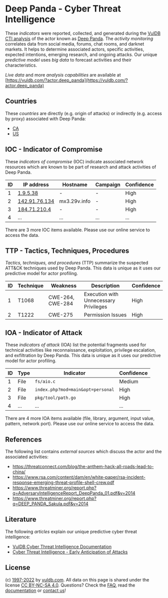 # Deep Panda - Cyber Threat Intelligence

These _indicators_ were reported, collected, and generated during the [VulDB CTI analysis](https://vuldb.com/?kb.cti) of the actor known as [Deep Panda](https://vuldb.com/?actor.deep_panda). The _activity monitoring_ correlates data from social media, forums, chat rooms, and darknet markets. It helps to determine associated actors, specific activities, expected intentions, emerging research, and ongoing attacks. Our unique _predictive model_ uses _big data_ to forecast activities and their characteristics.

_Live data_ and more _analysis capabilities_ are available at [https://vuldb.com/?actor.deep_panda](https://vuldb.com/?actor.deep_panda)

## Countries

These _countries_ are directly (e.g. origin of attacks) or indirectly (e.g. access by proxy) associated with Deep Panda:

* [CA](https://vuldb.com/?country.ca)
* [US](https://vuldb.com/?country.us)

## IOC - Indicator of Compromise

These _indicators of compromise_ (IOC) indicate associated network resources which are known to be part of research and attack activities of Deep Panda.

ID | IP address | Hostname | Campaign | Confidence
-- | ---------- | -------- | -------- | ----------
1 | [1.9.5.38](https://vuldb.com/?ip.1.9.5.38) | - | - | High
2 | [142.91.76.134](https://vuldb.com/?ip.142.91.76.134) | mx3.29v.info | - | High
3 | [184.71.210.4](https://vuldb.com/?ip.184.71.210.4) | - | - | High
4 | ... | ... | ... | ...

There are 3 more IOC items available. Please use our online service to access the data.

## TTP - Tactics, Techniques, Procedures

_Tactics, techniques, and procedures_ (TTP) summarize the suspected ATT&CK techniques used by Deep Panda. This data is unique as it uses our predictive model for actor profiling.

ID | Technique | Weakness | Description | Confidence
-- | --------- | -------- | ----------- | ----------
1 | T1068 | CWE-264, CWE-284 | Execution with Unnecessary Privileges | High
2 | T1222 | CWE-275 | Permission Issues | High

## IOA - Indicator of Attack

These _indicators of attack_ (IOA) list the potential fragments used for technical activities like reconnaissance, exploitation, privilege escalation, and exfiltration by Deep Panda. This data is unique as it uses our predictive model for actor profiling.

ID | Type | Indicator | Confidence
-- | ---- | --------- | ----------
1 | File | `fs/aio.c` | Medium
2 | File | `index.php?mod=main&opt=personal` | High
3 | File | `pkg/tool/path.go` | High
4 | ... | ... | ...

There are 4 more IOA items available (file, library, argument, input value, pattern, network port). Please use our online service to access the data.

## References

The following list contains _external sources_ which discuss the actor and the associated activities:

* https://threatconnect.com/blog/the-anthem-hack-all-roads-lead-to-china/
* https://www.rsa.com/content/dam/en/white-paper/rsa-incident-response-emerging-threat-profile-shell-crew.pdf
* https://www.threatminer.org/report.php?q=AdversaryIntelligenceReport_DeepPanda_01.pdf&y=2014
* https://www.threatminer.org/report.php?q=DEEP_PANDA_Sakula.pdf&y=2014

## Literature

The following _articles_ explain our unique predictive cyber threat intelligence:

* [VulDB Cyber Threat Intelligence Documentation](https://vuldb.com/?kb.cti)
* [Cyber Threat Intelligence - Early Anticipation of Attacks](https://www.scip.ch/en/?labs.20201022)

## License

(c) [1997-2022](https://vuldb.com/?kb.changelog) by [vuldb.com](https://vuldb.com/?kb.about). All data on this page is shared under the license [CC BY-NC-SA 4.0](https://creativecommons.org/licenses/by-nc-sa/4.0/). Questions? Check the [FAQ](https://vuldb.com/?kb.faq), read the [documentation](https://vuldb.com/?kb) or [contact us](https://vuldb.com/?contact)!
